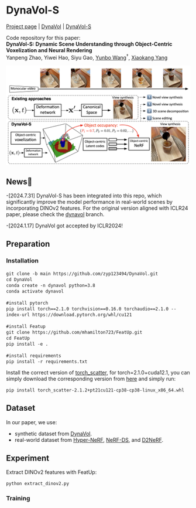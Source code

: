 
# DynaVol-S

[Project page]( https://zyp123494.github.io/DynaVol-S.github.io/) | [DynaVol](https://arxiv.org/abs/2305.00393) | [DynaVol-S](https://arxiv.org/abs/2407.20908)

Code repository for this paper:  
**DynaVol-S: Dynamic Scene Understanding through Object-Centric Voxelization and Neural Rendering**  
Yanpeng Zhao, Yiwei Hao, Siyu Gao, [Yunbo Wang](https://wyb15.github.io/)<sup>†</sup>, [Xiaokang Yang](https://scholar.google.com/citations?user=yDEavdMAAAAJ&hl=zh-CN)

<img  src="/figure/dynavol-s.png"  alt="dynavol-s"  style="zoom:67%;"  />

## News🎉
-[2024.7.31] DynaVol-S has been integrated into this repo, which significantly improve the model performance in real-world scenes by incorporating DINOv2 features. For the original version aligned with ICLR24 paper, please check the [dynavol](https://github.com/zyp123494/DynaVol/tree/dynavol) branch.

-[2024.1.17] DynaVol got accepted by ICLR2024!

## Preparation

### Installation
```
git clone -b main https://github.com/zyp123494/DynaVol.git
cd DynaVol
conda create -n dynavol python=3.8
conda activate dynavol

#install pytorch
pip install torch==2.1.0 torchvision==0.16.0 torchaudio==2.1.0 --index-url https://download.pytorch.org/whl/cu121

#install Featup
git clone https://github.com/mhamilton723/FeatUp.git
cd FeatUp
pip install -e .

#install requirements
pip install -r requirements.txt
```
Install the correct version of [torch_scatter](https://github.com/rusty1s/pytorch_scatter), for torch=2.1.0+cuda12.1, you can simply download the corresponding version from [here](https://data.pyg.org/whl/) and simply run:
```
pip install torch_scatter-2.1.2+pt21cu121-cp38-cp38-linux_x86_64.whl
```

## Dataset
In our paper, we use:

- synthetic dataset from [DynaVol](https://github.com/zyp123494/DynaVol/tree/dynavol).
- real-world dataset from [Hyper-NeRF](https://hypernerf.github.io/), [NeRF-DS](https://jokeryan.github.io/projects/nerf-ds/), and [D2NeRF](https://d2nerf.github.io/).


## Experiment
Extract DINOv2 features with FeatUp:
```
python extract_dinov2.py
```

### Training

